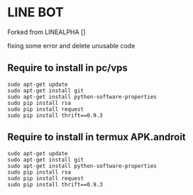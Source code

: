 # LINE BOT
Forked from LINEALPHA []

fixing some error and delete unusable code 

## Require to install in pc/vps
```
sudo apt-get update
sudo apt-get install git
sudo apt-get install python-software-properties
sudo pip install rsa
sudo pip install request
sudo pip install thrift==0.9.3
```
## Require to install in termux APK.androit
```
sudo apt-get update
sudo apt-get install git
sudo apt-get install python-software-properties
sudo pip install rsa
sudo pip install request
sudo pip install thrift==0.9.3
```